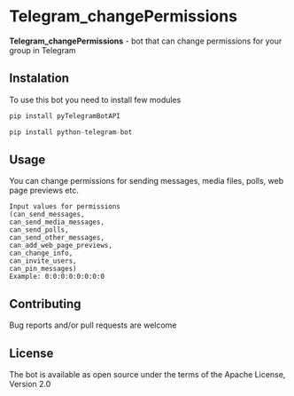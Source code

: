 # Telegram_changePermissions

**Telegram_changePermissions** - bot that can change permissions for your group in Telegram
## **Instalation**
To use this bot you need to install few modules

```python
pip install pyTelegramBotAPI
```

```python
pip install python-telegram-bot
```

## **Usage**
You can change permissions for sending messages, media files, polls, web page previews etc.
```
Input values for permissions
(can_send_messages,
can_send_media_messages,
can_send_polls,
can_send_other_messages,
can_add_web_page_previews,
can_change_info,
can_invite_users,
can_pin_messages)
Example: 0:0:0:0:0:0:0:0
```
## Contributing
Bug reports and/or pull requests are welcome

## License
The bot is available as open source under the terms of the Apache License, Version 2.0
